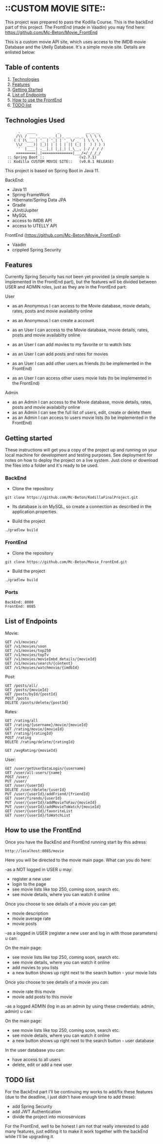 # ::CUSTOM MOVIE SITE::

This project was prepared to pass the Kodilla Course. This is the backEnd part of this project. The FrontEnd (made in Vaadin) you may find here: https://github.com/Mc-Beton/Movie_FrontEnd

This is a custom movie API site, which uses access to the IMDB movie Database and the Utelly Database. It's a simple movie site. Details are enlisted below:

## Table of contents

1. [Technologies](#technologies-used)
2. [Features](#features)
3. [Getting Started](#getting-started)
4. [List of Endpoints](#list-of-endpoints)
5. [How to use the FrontEnd](#how-to-use-the-frontend)
6. [TODO list](#todo-list)


## Technologies Used
```
      .   ____          _            __ _ _
     /\\ / ___'_ __ _ _(_)_ __  __ _ \ \ \ \
    ( ( )\___ | '_ | '_| | '_ \/ _` | \ \ \ \
     \\/  ___)| |_)| | | | | || (_| |  ) ) ) )
      '  |____| .__|_| |_|_| |_\__, | / / / /
     =========|_|==============|___/=/_/_/_/
 :: Spring Boot ::                (v2.7.1)
 :: Kodilla CUSTOM MOVIE SITE::   (v0.0.1 RELEASE)
```
This project is based on Spring Boot in Java 11.

BackEnd:

* Java 11
* Spring FrameWork
* Hibernate/Spring Data JPA
* Gradle
* JUnit/Jupiter
* MySQL 
* access to IMDB API
* access to UTELLY API

FrontEnd (https://github.com/Mc-Beton/Movie_FrontEnd):

* Vaadin
* crippled Spring Security

## Features

Currently Spring Security has not been yet provided (a simple sample is implemented in the FrontEnd part), but the features will be divided between USER and ADMIN roles, just as they are in the FrontEnd part:

User
- as an Anonymous I can access to the Movie database, movie details, rates, posts and movie availabilty online
- as an Anonymous I can create a account

- as an User I can access to the Movie database, movie details, rates, posts and movie availabilty online
- as an User I can add movies to my favorite or to watch lists
- as an User I can add posts and rates for movies
- as an User I can add other users as friends (to be implemented in the FrontEnd)
- as an User I can access other users movie lists (to be implemented in the FrontEnd)

Admin
- as an Admin I can access to the Movie database, movie details, rates, posts and movie availabilty online
- as an Admin I can see the full list of users, edit, create or delete them
- as an Admin I can access to users movie lists (to be implemented in the FrontEnd)


## Getting started
These instructions will get you a copy of the project up and running on your local machine for development and testing purposes. 
See deployment for notes on how to deploy the project on a live system. Just clone or download the files into a folder and it's ready to be used.

### BackEnd

- Clone the repository
```
git clone https://github.com/Mc-Beton/KodillaFinalProject.git
```
- Its database is on MySQL, so create a connection as described in the application.properties.

- Build the project
```
./gradlew build
```

### FrontEnd

- Clone the repository
```
git clone https://github.com/Mc-Beton/Movie_FrontEnd.git
```

- Build the project
```
./gradlew build
```

### Ports
```
BackEnd: 8080
FrontEnd: 8085
```

## List of Endpoints

Movie:
```
GET /v1/movies/
GET /v1/movies/soon
GET /v1/movies/top250
GET /v1/movies/topTv
GET /v1/movies/movieImbd_details/{movieId}
GET /v1/movies/search/{content}
GET /v1/movies/watchmovie/{imdbId}
```

Post:
```
GET /posts/all/
GET /posts/{movieId}
GET /posts/byId/{postId}
POST /posts
DELETE /posts/delete/{postId}
```

Rates:
```
GET /rating/all
GET /rating/{username}/movie/{movieId}
GET /rating/movie/{movieId}
GET /rating/{ratingId}
POST /rating
DELETE /rating/delete/{ratingId}

GET /avgRating/{movieId}
```

User:
```
GET /user/getUserDataLogin/{username}
GET /user/all-users/{name}
POST /user/
PUT /user/
GET /user/{userId}
DELETE /user/delete/{userId}
PUT /user/{userId}/addFriend/{friendId}
GET /user/firends/{userId}
PUT /user/{userId}/addMovieToFav/{movieId}
PUT /user/{userId}/addMovieToWatch/{movieId}
GET /user/{userId}/favoriteList
GET /user/{userId}/toWatchList
```

## How to use the FrontEnd

Once you have the BackEnd and FrontEnd running start by this adress:
```
http://localhost:8085/movie
```
Here you will be directed to the movie main page. What can you do here:

-as a NOT logged in USER u may:
* register a new user
* login to the page
* see movie lists like top 250, coming soon, search etc.
* see movie details, where you can watch it online

Once you choose to see details of a movie you can get:
* movie description
* movie average rate
* movie posts

-as a logged in USER (register a new user and log in with those parameters) u can:

On the main page:
* see movie lists like top 250, coming soon, search etc.
* see movie details, where you can watch it online
* add movies to you lists
* a new button shows up right next to the search button - your movie lists

Once you choose to see details of a movie you can:
* movie rate this movie
* movie add posts to this movie

-as a logged ADMIN (log in as an admin by using these credentials: admin, admin) u can:

On the main page:
* see movie lists like top 250, coming soon, search etc.
* see movie details, where you can watch it online
* a new button shows up right next to the search button - user database

In the user database you can:
* have access to all users
* delete, edit or add a new user

## TODO list

For the BackEnd part I'll be continuing my works to add/fix these features (due to the deadline, i just didn't have enough time to add these):
* add Spring Security
* add JWT Authentication
* divide the project into microservices

For the FrontEnd, well to be honest I am not that really interested to add many features, just editing it to make it work together with the backEnd while I'll be upgrading it.



